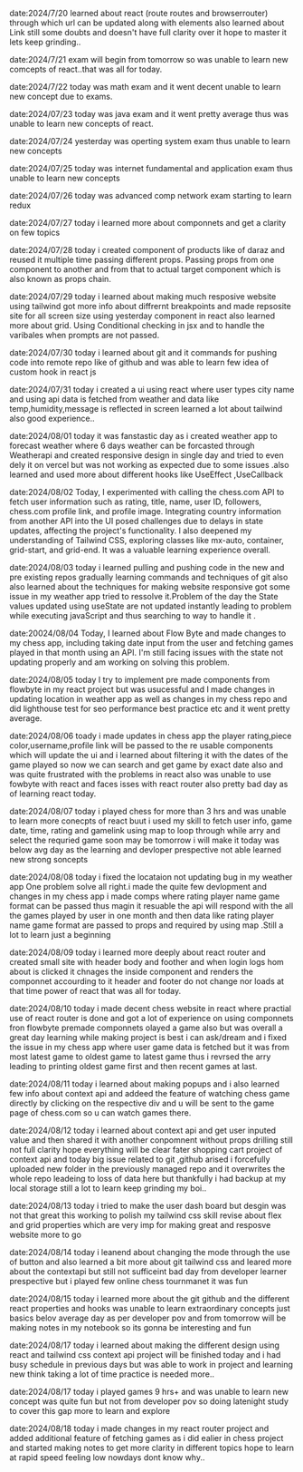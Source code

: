 date:2024/7/20
learned about react (route routes and browserrouter) through which url can be updated along with elements also learned about Link 
still some doubts and doesn't have full clarity over it hope to master it lets keep grinding..
      
date:2024/7/21
exam will begin from tomorrow so was unable to learn new comcepts of react..that was all for today.

date:2024/7/22
today was math exam and it went decent unable to learn new concept due to exams.

date:2024/07/23
today was java exam and it went pretty average thus was unable to learn new concepts of react.

date:2024/07/24
yesterday was operting system exam thus unable to learn new concepts

date:2024/07/25 
today was internet fundamental and application exam thus unable to learn new concepts

date:2024/07/26
today was advanced comp network exam starting to learn redux

date:2024/07/27
today i learned more about componnets and get a clarity on few topics

date:2024/07/28 
today i created component of products like of daraz and reused it multiple time passing different props. Passing props from one component to another and from that to actual target component which is also known as props chain.

date:2024/07/29
today i learned about making much resposive website using tailwind got more info about diffrernt breakpoints and made repsosite site for all screen size using yesterday component in react also learned more about grid. Using Conditional checking in jsx and to handle the varibales when prompts are not passed.

date:2024/07/30 
today i learned about git and it commands for pushing code into remote repo like of github and was able to learn few idea of custom hook in react js

date:2024/07/31
today i created a ui using react where user types city name and using api data is fetched from weather and data like temp,humidity,message is reflected in screen learned a lot about tailwind also good experience..

date:2024/08/01 
today it was fanstastic day as i created weather app to forecast weather where  6 days weather can be forcasted through Weatherapi and created responsive design in single day and tried to even dely it on vercel but was not working as expected due to some issues .also learned and used more about different hooks like UseEffect ,UseCallback

date:2024/08/02
Today, I experimented with calling the chess.com API to fetch user information such as rating, title, name, user ID, followers, chess.com profile link, and profile image. Integrating country information from another API into the UI posed challenges due to delays in state updates, affecting the project's functionality. I also deepened my understanding of Tailwind CSS, exploring classes like mx-auto, container, grid-start, and grid-end. It was a valuable learning experience overall.

date:2024/08/03
today i learned pulling and pushing code in the new and pre existing repos gradually learning commands and techniques of git also also learned about the techniques for making website responsive got some issue in my weather app tried to ressolve it.Problem of the day the State values updated using useState are not updated instantly leading to problem while executing javaScript and thus searching to way to handle it .

date:20024/08/04
Today, I learned about Flow Byte and made changes to my chess app, including taking date input from the user and fetching games played in that month using an API. I'm still facing issues with the state not updating properly and am working on solving this problem.


date:2024/08/05 
today I try to implement pre made components from flowbyte in my react project but was usucessful and I made changes in updating location in weather app as well as changes in my chess repo and did lighthouse test for seo performance best practice etc and it went pretty average.

date:2024/08/06 
toady i made updates in chess app the player rating,piece color,username,profile link will be passed to the re usable components which will update the ui and i learned about filtering it with the dates of the game played so now we can search and get game by exact date also and was quite frustrated with the problems in react also was unable to use fowbyte with react and faces isses with react router also pretty bad day as of learning react today. 

date:2024/08/07
today i played chess for more than 3 hrs and was unable to learn more conecpts of react buut i used my skill to fetch user info, game date, time, rating and gamelink using map to loop through while arry and select the requried game soon may be tomorrow i will make it today was below avg day as the learning and devloper prespective not able learned new strong soncepts 

date:2024/08/08
today i fixed the locataion not updating bug in my weather app One problem solve all right.i made the quite few devlopment and changes in my chess app i made comps where rating player name game format can be passed thus magin it resuable the api will respond with the all the games played by user in one month and then data like rating player name game format are passed to props and required by using map .Still a lot to learn just a beginning

date:2024/08/09
today i learned more deeply about react router and created small site with header body and foother and when login logs hom about is clicked it chnages the inside component and renders the componnet accourding to it header and footer do not change nor loads at that time power of react that was all for today.

date:2024/08/10
today i made decent chess website in react where practial use of react router is done and got a lot of experience on using componnets fron flowbyte premade componnets olayed a game also but was overall a great day learning while making project is best i can ask/dream and i fixed the issue in my chess app where user game data is fetched but it was from most latest game to oldest game to latest  game thus i revrsed the arry leading to printing oldest game first and then recent games at last.

date:2024/08/11
today i learned about making popups and i also learned few info about context api and addeed the feature of watching chess game directly by clicking on the respective div and u will be sent to the game page of chess.com  so u can watch games there.

date:2024/08/12
today i learned about context api and get user inputed value and then shared it with another conpomnent without props drilling still not full clarity hope everything will be clear fater shopping cart project of context api and today big issue related to git ,github arised i forcefully uploaded new folder in the previously managed repo and it overwrites the whole repo leadeing to loss of data here but thankfully i had backup at my local storage still a lot to learn keep grinding my boi..

date:2024/08/13
today i tried to make the user dash board but desgin was not that great this working to polish my tailwind css skill revise about flex and grid properties which are very imp for making great and resposve website more to go

date:2024/08/14 
today i leanend about changing the mode through the use of button and also learned a bit more about git tailwind css and leared more about the contextapi but still not sufficeint bad day from developer learner prespective but i played few online chess tournmanet it was fun 

date:2024/08/15 today i learned more about the git github and the different react properties and hooks was unable to learn extraordinary concepts just basics belov average day as per developer pov and from tomorrow will be making notes in my notebook so its gonna be interesting and fun

date:2024/08/17 today i learned about making the different design using react and tailwind css context api project will be finished today and i had busy schedule in previous days but was able to work in project and learning new think taking a lot of time practice is needed more..  

date:2024/08/17 today i played games 9 hrs+ and was unable to learn new concept was quite fun but not from developer pov so doing latenight study to cover this gap more to learn and explore

date:2024/08/18 today i made changes in my react router project and added additional feature of fetching games as i did ealier in chess project and started making notes to get more clarity in different topics hope to learn at rapid speed feeling low nowdays dont know why..

